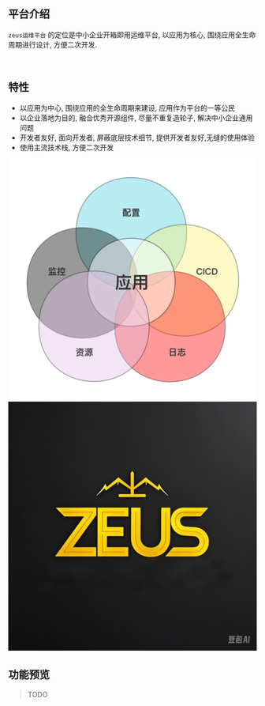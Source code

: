 ## 平台介绍

`zeus运维平台` 的定位是中小企业开箱即用运维平台, 以应用为核心, 围绕应用全生命周期进行设计, 方便二次开发.



<br/>  


## 特性

* 以应用为中心, 围绕应用的全生命周期来建设, 应用作为平台的一等公民
* 以企业落地为目的, 融合优秀开源组件, 尽量不重复造轮子, 解决中小企业通用问题
* 开发者友好, 面向开发者, 屏蔽底层技术细节, 提供开发者友好,无缝的使用体验
* 使用主流技术栈, 方便二次开发

![应用为中心](../static/image/app-core.jpg "应用为中心")  
![测试](../zeus.png '测试')  


## 功能预览

> TODO


